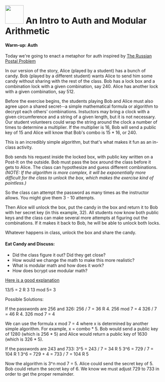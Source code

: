 # <img src="https://cloud.githubusercontent.com/assets/7833470/10899314/63829980-8188-11e5-8cdd-4ded5bcb6e36.png" height="60"> An Intro to Auth and Modular Arithmetic

#### Warm-up:  Auth
Today we're going to enact a metaphor for auth inspired by [The Russian Postal Problem](http://www.jwstelly.org/BrainTeaser/Problem.php?id=14)

In our version of the story, Alice (played by a student) has a bunch of candy. Bob (played by a different student) wants Alice to send him some candy without sharing with the rest of the class. Bob has a lock box and a combination lock with a given combination, say 240. Alice has another lock with a given combination, say 512.

Before the exercise begins, the students playing Bob and Alice must also agree upon a shared secret--a simple mathematical formula or algorithm to decrypt each others' combinations. Instuctors may bring a clock with a given circumference and a string of a given length, but it is not necessary. Our student volunteers could wrap the string around the clock a number of times to determine a multiplier. If the multiplier is 16, Bob will send a public key of 15 and Alice will know that Bob's combo is 15 * 16, or 240.

This is an incredibly simple algorithm, but that's what makes it fun as an in-class activity.

Bob sends his request inside the locked box, with public key written on a Post-It on the outside. Bob must pass the box around the class before it gets to Alice. The class can hypothesize and guess different combinations. _(NOTE: If the algorithm is more complex, it will be exponentially more difficult for the class to unlock the box, which makes the exercise kind of pointless.)_

So the class can attempt the password as many times as the instructor allows. You might give them 3 - 10 attempts.

Then Alice will unlock the box, put the candy in the box and return it to Bob with her secret key (in this example, 32). All students now know both public keys and the class can make several more attempts at figuring out the combinations. If it makes it back to Bob, he will be able to unlock both locks.

Whatever happens in class, unlock the box and share the candy.

#### Eat Candy and Discuss:

* Did the class figure it out? Did they get close?
* How would we change the math to make this more realistic?
* What is modular math and how does it work?
* How does bcrypt use modular math?

[Here is a good explanation](https://www.khanacademy.org/computing/computer-science/cryptography/modarithmetic/a/what-is-modular-arithmetic)

13/5 = 2 R 3
13 mod 5= 3

Possible Solutions:

If the passwords are 256 and 326:
256 / 7 = 36 R 4. 256 mod 7 = 4
326 / 7 = 46 R 4. 326 mod 7 = 4

We can use the formula x mod 7 = 4 where x is determined by another simple algorithm. For example, x = combo * 5. Bob would send a public key of 1280 (which is 256 * 5) and Alice would return a public key of 1630 (which is 326 * 5).

If the passwords are 243 and 733:
3^5 = 243 / 7 = 34 R 5
3^6 = 729 / 7 = 104 R 1
3^6 = 729 + 4 = 733 / 7 = 104 R 5

Now the algorithm is 3^n mod 7 = 5. Alice could send the secret key of 5. Bob could return the secret key of 6. We know we must adjust 729 to 733 in order to get the proper remainder.

